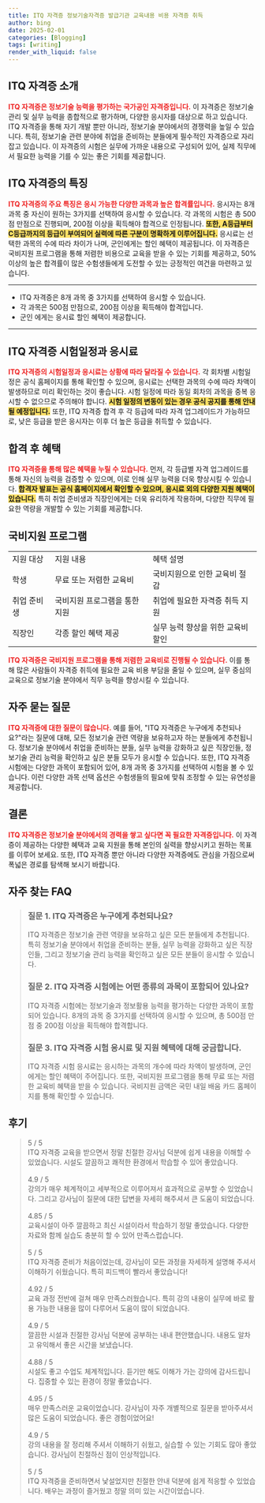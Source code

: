 ```yaml
---
title: ITQ 자격증 정보기술자격증 발급기관 교육내용 비용 자격증 취득
author: bing
date: 2025-02-01
categories: [Blogging]
tags: [writing]
render_with_liquid: false
---
```



<h2 id='ITQ_자격증_소개'>ITQ 자격증 소개</h2>

<p><b><span style="color: #ee2323;">ITQ 자격증은 정보기술 능력을 평가하는 국가공인 자격증입니다.</span></b> 이 자격증은 정보기술 관리 및 실무 능력을 종합적으로 평가하며, 다양한 응시자를 대상으로 하고 있습니다. ITQ 자격증을 통해 자기 개발 뿐만 아니라, 정보기술 분야에서의 경쟁력을 높일 수 있습니다. 특히, 정보기술 관련 분야에 취업을 준비하는 분들에게 필수적인 자격증으로 자리잡고 있습니다. 이 자격증의 시험은 실무에 가까운 내용으로 구성되어 있어, 실제 직무에서 필요한 능력을 기를 수 있는 좋은 기회를 제공합니다.</p>

<h2 id='ITQ_자격증의_특징'>ITQ 자격증의 특징</h2>

<p><b><span style="color: #ee2323;">ITQ 자격증의 주요 특징은 응시 가능한 다양한 과목과 높은 합격률입니다.</span></b> 응시자는 8개 과목 중 자신이 원하는 3가지를 선택하여 응시할 수 있습니다. 각 과목의 시험은 총 500점 만점으로 진행되며, 200점 이상을 획득해야 합격으로 인정됩니다. <b><span style="background-color: #ffe066;">또한, A등급부터 C등급까지의 등급이 부여되어 실력에 따른 구분이 명확하게 이루어집니다.</span></b> 응시료는 선택한 과목의 수에 따라 차이가 나며, 군인에게는 할인 혜택이 제공됩니다. 이 자격증은 국비지원 프로그램을 통해 저렴한 비용으로 교육을 받을 수 있는 기회를 제공하고, 50% 이상의 높은 합격률이 많은 수험생들에게 도전할 수 있는 긍정적인 여건을 마련하고 있습니다.</p>

<hr />

<ul>
    <li>ITQ 자격증은 8개 과목 중 3가지를 선택하여 응시할 수 있습니다.</li>
    <li>각 과목은 500점 만점으로, 200점 이상을 획득해야 합격입니다.</li>
    <li>군인 에게는 응시료 할인 혜택이 제공합니다.</li>
</ul>

<hr />

<h2 id='시험일정과_응시료'>ITQ 자격증 시험일정과 응시료</h2>

<p><b><span style="color: #ee2323;">ITQ 자격증의 시험일정과 응시료는 상황에 따라 달라질 수 있습니다.</span></b> 각 회차별 시험일정은 공식 홈페이지를 통해 확인할 수 있으며, 응시료는 선택한 과목의 수에 따라 차액이 발생하므로 미리 확인하는 것이 좋습니다. 시험 일정에 따라 동일 회차의 과목을 중복 응시할 수 없으므로 주의해야 합니다. <b><span style="background-color: #ffe066;">시험 일정의 변동이 있는 경우 공식 공지를 통해 안내될 예정입니다.</span></b> 또한, ITQ 자격증 합격 후 각 등급에 따라 자격 업그레이드가 가능하므로, 낮은 등급을 받은 응시자는 이후 더 높은 등급을 취득할 수 있습니다.</p>

<h2 id='합격_후_혜택'>합격 후 혜택</h2>

<p><b><span style="color: #ee2323;">ITQ 자격증을 통해 많은 혜택을 누릴 수 있습니다.</span></b> 먼저, 각 등급별 자격 업그레이드를 통해 자신의 능력을 검증할 수 있으며, 이로 인해 실무 능력을 더욱 향상시킬 수 있습니다. <b><span style="background-color: #ffe066;">합격자 발표는 공식 홈페이지에서 확인할 수 있으며, 응시료 외의 다양한 지원 혜택이 있습니다.</span></b> 특히 취업 준비생과 직장인에게는 더욱 유리하게 작용하며, 다양한 직무에 필요한 역량을 개발할 수 있는 기회를 제공합니다.</p>

<h2 id='국비지원_프로그램'>국비지원 프로그램</h2>

<table>
    <tr>
        <td>지원 대상</td>
        <td>지원 내용</td>
        <td>혜택 설명</td>
    </tr>
    <tr>
        <td>학생</td>
        <td>무료 또는 저렴한 교육비</td>
        <td>국비지원으로 인한 교육비 절감</td>
    </tr>
    <tr>
        <td>취업 준비생</td>
        <td>국비지원 프로그램을 통한 지원</td>
        <td>취업에 필요한 자격증 취득 지원</td>
    </tr>
    <tr>
        <td>직장인</td>
        <td>각종 할인 혜택 제공</td>
        <td>실무 능력 향상을 위한 교육비 할인</td>
    </tr>
</table>

<p><b><span style="color: #ee2323;">ITQ 자격증은 국비지원 프로그램을 통해 저렴한 교육비로 진행될 수 있습니다.</span></b> 이를 통해 많은 사람들이 자격증 취득에 필요한 교육 비용 부담을 줄일 수 있으며, 실무 중심의 교육으로 정보기술 분야에서 직무 능력을 향상시킬 수 있습니다.</p>

<h2 id='자주_묻는_질문'>자주 묻는 질문</h2>

<p><b><span style="color: #ee2323;">ITQ 자격증에 대한 질문이 많습니다.</span></b> 예를 들어, "ITQ 자격증은 누구에게 추천되나요?"라는 질문에 대해, 모든 정보기술 관련 역량을 보유하고자 하는 분들에게 추천됩니다. 정보기술 분야에서 취업을 준비하는 분들, 실무 능력을 강화하고 싶은 직장인들, 정보기술 관리 능력을 확인하고 싶은 분들 모두가 응시할 수 있습니다. 또한, ITQ 자격증 시험에는 다양한 과목이 포함되어 있어, 8개 과목 중 3가지를 선택하여 시험을 볼 수 있습니다. 이런 다양한 과목 선택 옵션은 수험생들의 필요에 맞춰 조정할 수 있는 유연성을 제공합니다.</p>

<h2 id='결론'>결론</h2>

<p><b><span style="color: #ee2323;">ITQ 자격증은 정보기술 분야에서의 경력을 쌓고 싶다면 꼭 필요한 자격증입니다.</span></b> 이 자격증이 제공하는 다양한 혜택과 교육 지원을 통해 본인의 실력을 향상시키고 원하는 목표를 이루어 보세요. 또한, ITQ 자격증 뿐만 아니라 다양한 자격증에도 관심을 가짐으로써 폭넓은 경로를 탐색해 보시기 바랍니다.</p>


<h2 id='자주_찾는_FAQ'>자주 찾는 FAQ</h2>
<div itemscope="" itemtype="https://schema.org/FAQPage"> 
<blockquote> 
<div itemscope="" itemprop="mainEntity" itemtype="https://schema.org/Question"> 
<h3 itemprop="name">질문 1. ITQ 자격증은 누구에게 추천되나요?</h3> 
<div itemscope="" itemprop="acceptedAnswer" itemtype="https://schema.org/Answer"> 
<span itemprop="text"> 
<p>ITQ 자격증은 정보기술 관련 역량을 보유하고 싶은 모든 분들에게 추천됩니다. 특히 정보기술 분야에서 취업을 준비하는 분들, 실무 능력을 강화하고 싶은 직장인들, 그리고 정보기술 관리 능력을 확인하고 싶은 모든 분들이 응시할 수 있습니다.</p> 
</span> 
</div> 
</div> 
<div itemscope="" itemprop="mainEntity" itemtype="https://schema.org/Question"> 
<h3 itemprop="name">질문 2. ITQ 자격증 시험에는 어떤 종류의 과목이 포함되어 있나요?</h3> 
<div itemscope="" itemprop="acceptedAnswer" itemtype="https://schema.org/Answer"> 
<span itemprop="text"> 
<p>ITQ 자격증 시험에는 정보기술과 정보활용 능력을 평가하는 다양한 과목이 포함되어 있습니다. 8개의 과목 중 3가지를 선택하여 응시할 수 있으며, 총 500점 만점 중 200점 이상을 획득해야 합격합니다.</p> 
</span> 
</div> 
</div> 
<div itemscope="" itemprop="mainEntity" itemtype="https://schema.org/Question"> 
<h3 itemprop="name">질문 3. ITQ 자격증 시험 응시료 및 지원 혜택에 대해 궁금합니다.</h3> 
<div itemscope="" itemprop="acceptedAnswer" itemtype="https://schema.org/Answer"> 
<span itemprop="text"> 
<p>ITQ 자격증 시험 응시료는 응시하는 과목의 개수에 따라 차액이 발생하며, 군인에게는 할인 혜택이 주어집니다. 또한, 국비지원 프로그램을 통해 무료 또는 저렴한 교육비 혜택을 받을 수 있습니다. 국비지원 금액은 국민 내일 배움 카드 홈페이지를 통해 확인할 수 있습니다.</p> 
</span> 
</div> 
</div> 
</blockquote> 
</div>
<h2 id='후기'>후기</h2>
<div itemscope itemtype="https://schema.org/Product">
  <blockquote>
  <div itemprop="review" itemscope itemtype="https://schema.org/Review">
      <div itemprop="reviewRating" itemscope itemtype="https://schema.org/Rating"> <span itemprop="ratingValue">5</span> / <span itemprop="bestRating">5</span> </div>
      <span itemprop="reviewBody">ITQ 자격증 교육을 받으면서 정말 친절한 강사님 덕분에 쉽게 내용을 이해할 수 있었습니다. 시설도 깔끔하고 쾌적한 환경에서 학습할 수 있어 좋았습니다.</span>
  </div>
  <br>
  <div itemprop="review" itemscope itemtype="https://schema.org/Review">
      <div itemprop="reviewRating" itemscope itemtype="https://schema.org/Rating"> <span itemprop="ratingValue">4.9</span> / <span itemprop="bestRating">5</span> </div>
      <span itemprop="reviewBody">강의가 매우 체계적이고 세부적으로 이루어져서 효과적으로 공부할 수 있었습니다. 그리고 강사님이 질문에 대한 답변을 자세히 해주셔서 큰 도움이 되었습니다.</span>
  </div>
  <br>
  <div itemprop="review" itemscope itemtype="https://schema.org/Review">
      <div itemprop="reviewRating" itemscope itemtype="https://schema.org/Rating"> <span itemprop="ratingValue">4.85</span> / <span itemprop="bestRating">5</span> </div>
      <span itemprop="reviewBody">교육시설이 아주 깔끔하고 최신 시설이라서 학습하기 정말 좋았습니다. 다양한 자료와 함께 실습도 충분히 할 수 있어 만족스럽습니다.</span>
  </div>
  <br>
  <div itemprop="review" itemscope itemtype="https://schema.org/Review">
      <div itemprop="reviewRating" itemscope itemtype="https://schema.org/Rating"> <span itemprop="ratingValue">5</span> / <span itemprop="bestRating">5</span> </div>
      <span itemprop="reviewBody">ITQ 자격증 준비가 처음이었는데, 강사님이 모든 과정을 자세하게 설명해 주셔서 이해하기 쉬웠습니다. 특히 피드백이 빨라서 좋았습니다!</span>
  </div>
  <br>
  <div itemprop="review" itemscope itemtype="https://schema.org/Review">
      <div itemprop="reviewRating" itemscope itemtype="https://schema.org/Rating"> <span itemprop="ratingValue">4.92</span> / <span itemprop="bestRating">5</span> </div>
      <span itemprop="reviewBody">교육 과정 전반에 걸쳐 매우 만족스러웠습니다. 특히 강의 내용이 실무에 바로 활용 가능한 내용을 많이 다루어서 도움이 많이 되었습니다.</span>
  </div>
  <br>
  <div itemprop="review" itemscope itemtype="https://schema.org/Review">
      <div itemprop="reviewRating" itemscope itemtype="https://schema.org/Rating"> <span itemprop="ratingValue">4.9</span> / <span itemprop="bestRating">5</span> </div>
      <span itemprop="reviewBody">깔끔한 시설과 친절한 강사님 덕분에 공부하는 내내 편안했습니다. 내용도 알차고 유익해서 좋은 시간을 보냈습니다.</span>
  </div>
  <br>
  <div itemprop="review" itemscope itemtype="https://schema.org/Review">
      <div itemprop="reviewRating" itemscope itemtype="https://schema.org/Rating"> <span itemprop="ratingValue">4.88</span> / <span itemprop="bestRating">5</span> </div>
      <span itemprop="reviewBody">시설도 좋고 수업도 체계적입니다. 듣기만 해도 이해가 가는 강의에 감사드립니다. 집중할 수 있는 환경이 정말 좋았습니다.</span>
  </div>
  <br>
  <div itemprop="review" itemscope itemtype="https://schema.org/Review">
      <div itemprop="reviewRating" itemscope itemtype="https://schema.org/Rating"> <span itemprop="ratingValue">4.95</span> / <span itemprop="bestRating">5</span> </div>
      <span itemprop="reviewBody">매우 만족스러운 교육이었습니다. 강사님이 자주 개별적으로 질문을 받아주셔서 많은 도움이 되었습니다. 좋은 경험이었어요!</span>
  </div>
  <br>
  <div itemprop="review" itemscope itemtype="https://schema.org/Review">
      <div itemprop="reviewRating" itemscope itemtype="https://schema.org/Rating"> <span itemprop="ratingValue">4.9</span> / <span itemprop="bestRating">5</span> </div>
      <span itemprop="reviewBody">강의 내용을 잘 정리해 주셔서 이해하기 쉬웠고, 실습할 수 있는 기회도 많아 좋았습니다. 강사님이 친절하신 점이 인상적입니다.</span>
  </div>
  <br>
  <div itemprop="review" itemscope itemtype="https://schema.org/Review">
      <div itemprop="reviewRating" itemscope itemtype="https://schema.org/Rating"> <span itemprop="ratingValue">5</span> / <span itemprop="bestRating">5</span> </div>
      <span itemprop="reviewBody">ITQ 자격증을 준비하면서 낯설었지만 친절한 안내 덕분에 쉽게 적응할 수 있었습니다. 배우는 과정이 즐거웠고 정말 의미 있는 시간이었습니다.</span>
  </div>
  </blockquote>
</div>
